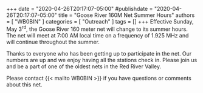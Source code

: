 +++
date = "2020-04-26T20:17:07-05:00"
#publishdate = "2020-04-26T20:17:07-05:00"
title = "Goose River 160M Net Summer Hours"
authors = [ "WB0BIN" ]
categories = [ "Outreach" ]
tags = []
+++
Effective Sunday, May 3<sup>rd</sup>, the Goose River 160 meter net will
change to its summer hours.  The net will meet at 7:00 AM local time
on a frequency of 1.925 MHz and will continue throughout the summer.

Thanks to everyone who has been getting up to participate in the net.
Our numbers are up and we enjoy having all the stations check in.
Please join us and be a part of one of the oldest nets in the Red River
Valley.

Please contact {{< mailto WB0BIN >}} if you have  questions or comments
about this net.
<!--more-->
